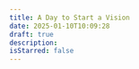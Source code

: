 ```yaml
---
title: A Day to Start a Vision
date: 2025-01-10T10:09:28
draft: true
description: 
isStarred: false
---
```


